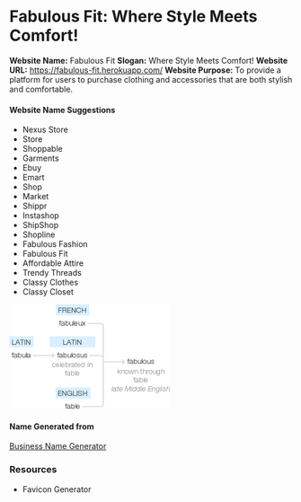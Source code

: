 # Fabulous Fit: Where Style Meets Comfort!

**Website Name:** Fabulous Fit
**Slogan:** Where Style Meets Comfort!
**Website URL:** https://fabulous-fit.herokuapp.com/
**Website Purpose:** To provide a platform for users to purchase clothing and accessories that are both stylish and comfortable.

#### Website Name Suggestions

- Nexus Store
- Store
- Shoppable
- Garments
- Ebuy
- Emart
- Shop
- Market
- Shippr
- Instashop
- ShipShop
- Shopline
- Fabulous Fashion
- Fabulous Fit
- Affordable Attire
- Trendy Threads
- Classy Clothes
- Classy Closet

![Fabulous Origin](fabulous-origin.png)

#### Name Generated from

[Business Name Generator](https://businessnamegenerator.com/nameideas/?bname=Nexus+Store+Store+Shoppable+Garments+Ebuy+Emart+Shop+Market+Shippr+Instashop+ShipShop+Shopline&device=desktop&shortcode_id=10)

### Resources

- Favicon Generator [](https://realfavicongenerator.net/)